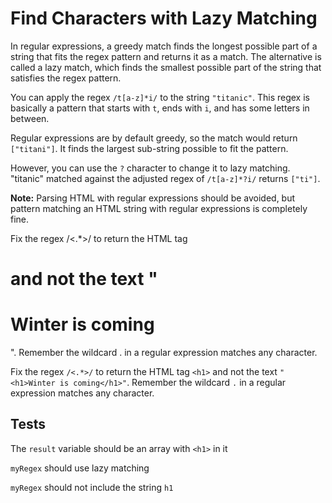 # Find Characters with Lazy Matching

In regular expressions, a greedy match finds the longest possible part of a string that fits the regex pattern and returns it as a match. The alternative is called a lazy match, which finds the smallest possible part of the string that satisfies the regex pattern.

You can apply the regex `/t[a-z]*i/` to the string `"titanic"`. This regex is basically a pattern that starts with `t`, ends with `i`, and has some letters in between.

Regular expressions are by default greedy, so the match would return `["titani"]`. It finds the largest sub-string possible to fit the pattern.

However, you can use the `?` character to change it to lazy matching. "titanic" matched against the adjusted regex of `/t[a-z]*?i/` returns `["ti"]`.

**Note:** Parsing HTML with regular expressions should be avoided, but pattern matching an HTML string with regular expressions is completely fine.

Fix the regex /<.\*>/ to return the HTML tag <h1> and not the text "<h1>Winter is coming</h1>". Remember the wildcard . in a regular expression matches any character.

Fix the regex `/<.*>/` to return the HTML tag `<h1>` and not the text `"<h1>Winter is coming</h1>"`. Remember the wildcard `.` in a regular expression matches any character.

## Tests

The `result` variable should be an array with `<h1>` in it

`myRegex` should use lazy matching

`myRegex` should not include the string `h1`
